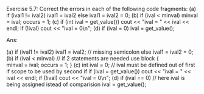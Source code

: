 Exercise 5.7: Correct the errors in each of the following code fragments:
 (a) if (ival1 != ival2)
    ival1 = ival2
 else ival1 = ival2 = 0;
 (b) if (ival < minval)
    minval = ival;
    occurs = 1;
 (c) if (int ival = get_value())
    cout << "ival = " << ival << endl;
if (!ival)
    cout << "ival = 0\n";
 (d) if (ival = 0)
    ival = get_value();

Ans:

(a) if (ival1 != ival2)
    ival1 = ival2; // missing semicolon
   else 
      ival1 = ival2 = 0;
 (b) if (ival < minval) // if 2 statements are needed use block
   {  
      minval = ival;
      occurs = 1;
   }
 (c)
   int ival = 0; // ival must be defined out of first if scope to be used by second if
   if (ival = get_value())
    cout << "ival = " << ival << endl;
   if (!ival)
      cout << "ival = 0\n";
 (d) if (ival == 0) // here ival is being assigned istead of comparision
    ival = get_value();
